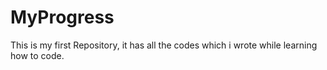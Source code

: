 # MyProgress
This is my first Repository, it has all the codes which i wrote while learning how to code.
